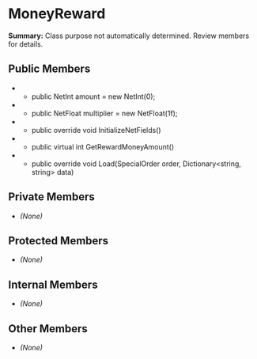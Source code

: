 # MoneyReward

**Summary:** Class purpose not automatically determined. Review members for details.

## Public Members
- - public NetInt amount = new NetInt(0);
- - public NetFloat multiplier = new NetFloat(1f);
- - public override void InitializeNetFields()
- - public virtual int GetRewardMoneyAmount()
- - public override void Load(SpecialOrder order, Dictionary<string, string> data)

## Private Members
- *(None)*

## Protected Members
- *(None)*

## Internal Members
- *(None)*

## Other Members
- *(None)*
